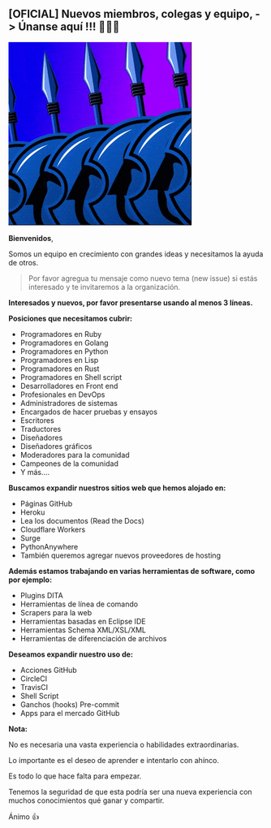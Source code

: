 ## [OFICIAL] Nuevos miembros, colegas y equipo, -> Únanse aquí !!! 🚀🚀🚀

![The 400](images/the-400.gif)

**Bienvenidos**,

Somos un equipo en crecimiento con grandes ideas y necesitamos la ayuda de otros.

> Por favor agregua tu mensaje como nuevo tema (new issue) si estás interesado y te invitaremos a la organización.

**Interesados y nuevos, por favor presentarse usando al menos 3 líneas.**

**Posiciones que necesitamos cubrir:**

- Programadores en Ruby
- Programadores en Golang 
- Programadores en Python 
- Programadores en Lisp 
- Programadores en Rust 
- Programadores en Shell script 
- Desarrolladores en Front end
- Profesionales en DevOps
- Administradores de sistemas
- Encargados de hacer pruebas y ensayos
- Escritores
- Traductores
- Diseñadores
- Diseñadores gráficos
- Moderadores para la comunidad
- Campeones de la comunidad
- Y más....

**Buscamos expandir nuestros sitios web que hemos alojado en:**

- Páginas GitHub
- Heroku
- Lea los documentos (Read the Docs)
- Cloudflare Workers
- Surge
- PythonAnywhere
- También queremos agregar nuevos proveedores de hosting

**Además estamos trabajando en varias herramientas de software, como por ejemplo:**

- Plugins DITA
- Herramientas de línea de comando
- Scrapers para la web
- Herramientas basadas en Eclipse IDE
- Herramientas Schema XML/XSL/XML 
- Herramientas de diferenciación de archivos

**Deseamos expandir nuestro uso de:**

- Acciones GitHub
- CircleCI
- TravisCI
- Shell Script
- Ganchos (hooks) Pre-commit
- Apps para el mercado GitHub 

**Nota:**

No es necesaria una vasta experiencia o habilidades extraordinarias.

Lo importante es el deseo de aprender e intentarlo con ahínco.

Es todo lo que hace falta para empezar.

Tenemos la seguridad de que esta podría ser una nueva experiencia con muchos conocimientos qué ganar y compartir.

Ánimo 👍 
